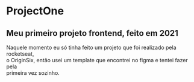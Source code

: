 # ProjectOne
## Meu primeiro projeto frontend, feito em 2021 <br>

Naquele momento eu só tinha feito um projeto que foi realizado pela rocketseat, <br>
o OriginSix, então usei um template que encontrei no figma e tentei fazer pela <br>
primeira vez sozinho.
